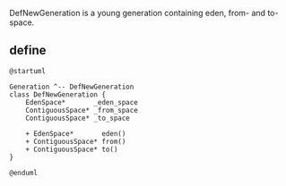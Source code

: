 
DefNewGeneration is a young generation containing eden, from- and to-space.

## define
```plantuml
@startuml

Generation ^-- DefNewGeneration
class DefNewGeneration {
    EdenSpace*       _eden_space
    ContiguousSpace* _from_space
    ContiguousSpace* _to_space
    
    + EdenSpace*       eden()
    + ContiguousSpace* from()
    + ContiguousSpace* to()
}

@enduml
```
